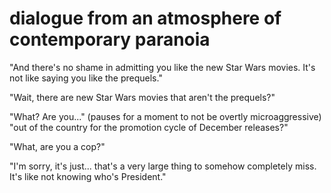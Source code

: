 # dialogue from an atmosphere of contemporary paranoia

"And there's no shame in admitting you like the new Star Wars movies. It's not like saying you like the prequels."

"Wait, there are new Star Wars movies that aren't the prequels?"

"What? Are you..." (pauses for a moment to not be overtly microaggressive) "out of the country for the promotion cycle of December releases?"

"What, are you a cop?"

"I'm sorry, it's just... that's a very large thing to somehow completely miss. It's like not knowing who's President."
